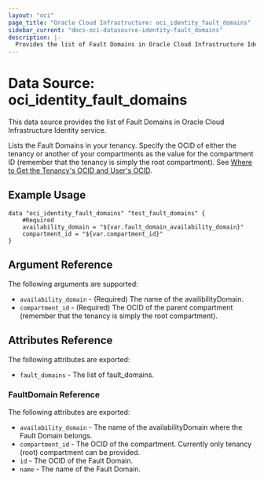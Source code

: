 ```yaml
---
layout: "oci"
page_title: "Oracle Cloud Infrastructure: oci_identity_fault_domains"
sidebar_current: "docs-oci-datasource-identity-fault_domains"
description: |-
  Provides the list of Fault Domains in Oracle Cloud Infrastructure Identity service
---
```


# Data Source: oci_identity_fault_domains
This data source provides the list of Fault Domains in Oracle Cloud Infrastructure Identity service.

Lists the Fault Domains in your tenancy. Specify the OCID of either the tenancy or another
of your compartments as the value for the compartment ID (remember that the tenancy is simply the root compartment).
See [Where to Get the Tenancy's OCID and User's OCID](https://docs.cloud.oracle.com/iaas/Content/API/Concepts/apisigningkey.htm#five).


## Example Usage

```hcl
data "oci_identity_fault_domains" "test_fault_domains" {
	#Required
	availability_domain = "${var.fault_domain_availability_domain}"
	compartment_id = "${var.compartment_id}"
}
```

## Argument Reference

The following arguments are supported:

* `availability_domain` - (Required) The name of the availibilityDomain. 
* `compartment_id` - (Required) The OCID of the parent compartment (remember that the tenancy is simply the root compartment). 


## Attributes Reference

The following attributes are exported:

* `fault_domains` - The list of fault_domains.

### FaultDomain Reference

The following attributes are exported:

* `availability_domain` - The name of the availabilityDomain where the Fault Domain belongs.
* `compartment_id` - The OCID of the compartment. Currently only tenancy (root) compartment can be provided.
* `id` - The OCID of the Fault Domain.
* `name` - The name of the Fault Domain.

